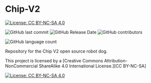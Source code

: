 # Chip-V2
[![License: CC BY-NC-SA 4.0](https://img.shields.io/badge/License-CC%20BY--NC--SA%204.0-lightgrey.svg)](https://creativecommons.org/licenses/by-nc-sa/4.0/)

![GitHub last commit](https://img.shields.io/github/last-commit/Chip-V2-Open-Source-Robot-Dog/chipv2) ![GitHub Release Date](https://img.shields.io/github/release-date/Chip-V2-Open-Source-Robot-Dog/chipv2) ![GitHub contributors](https://img.shields.io/github/contributors/Chip-V2-Open-Source-Robot-Dog/chipv2)

![GitHub language count](https://img.shields.io/github/languages/count/Chip-V2-Open-Source-Robot-Dog/chipv2)

Repository for the Chip V2 open source robot dog.




This project is licensed by a [Creative Commons Attribution-NonCommercial ShareAlike 4.0 International License.][CC BY-NC-SA]

[![License: CC BY-NC-SA 4.0](https://mirrors.creativecommons.org/presskit/buttons/88x31/svg/by-nc-sa.svg)](https://creativecommons.org/licenses/by-nc-sa/4.0/)
